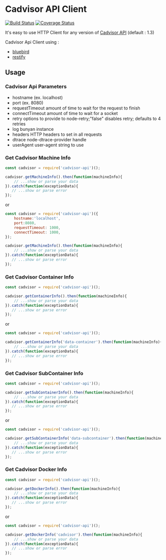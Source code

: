 # Cadvisor API Client

[![Build Status](https://travis-ci.org/lfirek/cadvisor-api.svg?branch=master)](https://travis-ci.org/lfirek/cadvisor-api)
[![Coverage Status](https://coveralls.io/repos/github/lfirek/cadvisor-api/badge.svg?branch=master)](https://coveralls.io/github/lfirek/cadvisor-api?branch=master)

It's easy to use HTTP Client for any version of [Cadvisor API](https://github.com/google/cadvisor/blob/master/docs/api.md) (default : 1.3)

Cadvisor Api Client using :
- [bluebird](https://www.npmjs.com/package/bluebird)
- [restify](https://www.npmjs.com/package/restify)

## Usage

### Cadvisor Api Parameters

- hostname (ex. localhost)
- port (ex. 8080)
- requestTimeout amount of time to wait for the request to finish
- connectTimeout amount of time to wait for a socket
- retry options to provide to node-retry;"false" disables retry; defaults to 4 retries
- log bunyan instance
- headers HTTP headers to set in all requests
- dtrace node-dtrace-provider handle
- userAgent user-agent string to use

### Get Cadvisor Machine Info

```javascript
const cadvisor = require('cadvisor-api')();

cadvisor.getMachineInfo().then(function(machineInfo){
    // ...show or parse your data
}).catch(function(exceptionData){
   // ...show or parse error
});
```

or

```javascript
const cadvisor = require('cadvisor-api')({
    hostname:'localhost',
    port:8080,
    requestTimeout: 1000,
    connectTimeout: 1000,
});

cadvisor.getMachineInfo().then(function(machineInfo){
    // ...show or parse your data
}).catch(function(exceptionData){
   // ...show or parse error
});
```

### Get Cadvisor Container Info

```javascript
const cadvisor = require('cadvisor-api')();

cadvisor.getContainerInfo().then(function(machineInfo){
    // ...show or parse your data
}).catch(function(exceptionData){
   // ...show or parse error
});
```

or

```javascript
const cadvisor = require('cadvisor-api')();

cadvisor.getContainerInfo('data-container').then(function(machineInfo){
    // ...show or parse your data
}).catch(function(exceptionData){
   // ...show or parse error
});
```

### Get Cadvisor SubContainer Info

```javascript
const cadvisor = require('cadvisor-api')();

cadvisor.getSubContainerInfo().then(function(machineInfo){
    // ...show or parse your data
}).catch(function(exceptionData){
   // ...show or parse error
});
```

or

```javascript
const cadvisor = require('cadvisor-api')();

cadvisor.getSubContainerInfo('data-subcontainer').then(function(machineInfo){
    // ...show or parse your data
}).catch(function(exceptionData){
   // ...show or parse error
});
```

### Get Cadvisor Docker Info

```javascript
const cadvisor = require('cadvisor-api')();

cadvisor.getDockerInfo().then(function(machineInfo){
    // ...show or parse your data
}).catch(function(exceptionData){
   // ...show or parse error
});
```

or

```javascript
const cadvisor = require('cadvisor-api')();

cadvisor.getDockerInfo('cadvisor').then(function(machineInfo){
    // ...show or parse your data
}).catch(function(exceptionData){
   // ...show or parse error
});
```
